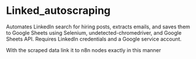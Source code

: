 # Linked_autoscraping
Automates LinkedIn search for hiring posts, extracts emails, and saves them to Google Sheets using Selenium, undetected-chromedriver, and Google Sheets API. Requires LinkedIn credentials and a Google service account.

With the scraped data link it to n8n nodes exactly in this manner

